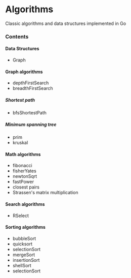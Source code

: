 # Algorithms

Classic algorithms and data structures implemented in Go

### Contents

#### Data Structures


* Graph

#### Graph algorithms

* depthFirstSearch
* breadthFirstSearch

##### Shortest path
* bfsShortestPath

##### Minimum spanning tree
* prim
* kruskal

#### Math algorithms

* fibonacci
* fisherYates
* newtonSqrt
* fastPower
* closest pairs
* Strassen's matrix multiplication

#### Search algorithms

 * RSelect

#### Sorting algorithms

* bubbleSort
* quicksort
* selectionSort
* mergeSort
* insertionSort
* shellSort
* selectionSort
